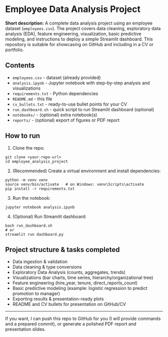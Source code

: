 # Employee Data Analysis Project

**Short description:** A complete data analysis project using an employee dataset (`employees.csv`). The project covers data cleaning, exploratory data analysis (EDA), feature engineering, visualization, basic predictive modeling, and instructions to deploy a simple Streamlit dashboard. This repository is suitable for showcasing on GitHub and including in a CV or portfolio.

## Contents
- `employees.csv` - dataset (already provided)
- `analysis.ipynb` - Jupyter notebook with step-by-step analysis and visualizations
- `requirements.txt` - Python dependencies
- `README.md` - this file
- `cv_bullets.txt` - ready-to-use bullet points for your CV
- `run_dashboard.sh` - quick script to run Streamlit dashboard (optional)
- `notebooks/` - (optional) extra notebook(s)
- `reports/` - (optional) export of figures or PDF report

## How to run
1. Clone the repo:
```
git clone <your-repo-url>
cd employee_analysis_project
```
2. (Recommended) Create a virtual environment and install dependencies:
```
python -m venv venv
source venv/bin/activate   # on Windows: venv\Scripts\activate
pip install -r requirements.txt
```
3. Run the notebook:
```
jupyter notebook analysis.ipynb
```
4. (Optional) Run Streamlit dashboard:
```
bash run_dashboard.sh
# or
streamlit run dashboard.py
```

## Project structure & tasks completed
- Data ingestion & validation
- Data cleaning & type conversions
- Exploratory Data Analysis (counts, aggregates, trends)
- Visualizations (bar charts, time series, hierarchy/organizational tree)
- Feature engineering (hire_year, tenure, direct_reports_count)
- Basic predictive modeling (example: logistic regression to predict promotion to manager)
- Exporting results & presentation-ready plots
- README and CV bullets for presentation on GitHub/CV

---
If you want, I can push this repo to GitHub for you (I will provide commands and a prepared commit), or generate a polished PDF report and presentation slides.